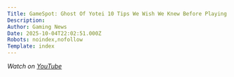 ```yaml
---
Title: GameSpot: Ghost Of Yotei 10 Tips We Wish We Knew Before Playing
Description: 
Author: Gaming News
Date: 2025-10-04T22:02:51.000Z
Robots: noindex,nofollow
Template: index
---
```

<p><em>Watch on <a href="https://www.youtube.com/watch?v=PySLJ_Nixvs" rel="noopener noreferrer">YouTube</a></em></p>

